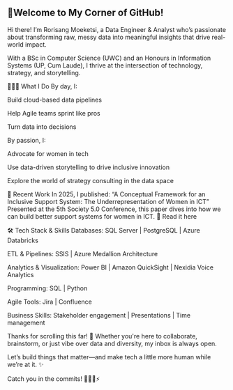 ##  👋Welcome to My Corner of GitHub!

Hi there! I’m Rorisang Moeketsi, a Data Engineer & Analyst who’s passionate about transforming raw, messy data into meaningful insights that drive real-world impact.

With a BSc in Computer Science (UWC) and an Honours in Information Systems (UP, Cum Laude), I thrive at the intersection of technology, strategy, and storytelling.

👩🏽‍💻 What I Do
By day, I:

Build cloud-based data pipelines

Help Agile teams sprint like pros

Turn data into decisions

By passion, I:

Advocate for women in tech

Use data-driven storytelling to drive inclusive innovation

Explore the world of strategy consulting in the data space

📝 Recent Work
In 2025, I published:
“A Conceptual Framework for an Inclusive Support System: The Underrepresentation of Women in ICT”
Presented at the 5th Society 5.0 Conference, this paper dives into how we can build better support systems for women in ICT.
📖 Read it here

🛠️ Tech Stack & Skills
Databases: SQL Server | PostgreSQL | Azure Databricks

ETL & Pipelines: SSIS | Azure Medallion Architecture

Analytics & Visualization: Power BI | Amazon QuickSight | Nexidia Voice Analytics

Programming: SQL | Python

Agile Tools: Jira | Confluence

Business Skills: Stakeholder engagement | Presentations | Time management

Thanks for scrolling this far! 🚀
Whether you're here to collaborate, brainstorm, or just vibe over data and diversity, my inbox is always open.

Let’s build things that matter—and make tech a little more human while we’re at it. ✨

Catch you in the commits! 👩🏽‍💻⚡

